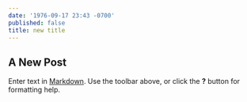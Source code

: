```yaml
---
date: '1976-09-17 23:43 -0700'
published: false
title: new title
---
```

## A New Post

Enter text in [Markdown](http://daringfireball.net/projects/markdown/). Use the toolbar above, or click the **?** button for formatting help.
